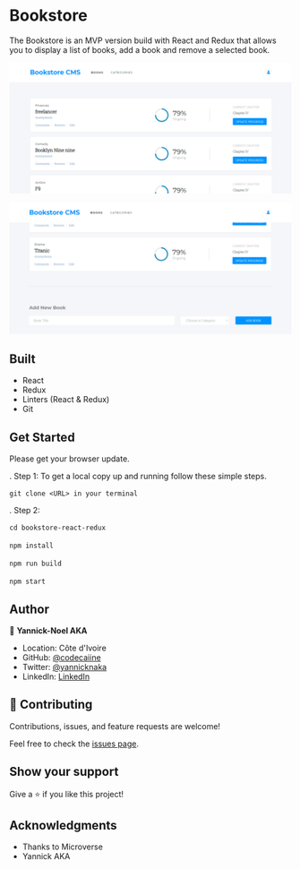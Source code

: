 # Bookstore

The Bookstore is an MVP version build with React and Redux that allows you to display a list of books, add a book and remove a selected book.

![screenshot](./public/images/demo.PNG)

![screenshot Input](./public/images/demoInput.PNG)

## Built 

- React
- Redux
- Linters (React & Redux)
- Git

## Get Started

Please get your browser update.

. Step 1:  To get a local copy up and running follow these simple steps.
   ```
   git clone <URL> in your terminal
   ```

. Step 2: 
   ```
   cd bookstore-react-redux

   npm install

   npm run build

   npm start 
   ```

## Author

👤 **Yannick-Noel AKA**

- Location: Côte d'Ivoire
- GitHub: [@codecaiine](https://github.com/codecaiine)
- Twitter: [@yannicknaka](https://twitter.com/yannicknaka)
- LinkedIn: [LinkedIn](https://www.linkedin.com/in/yannick-no%C3%ABl-aka/)

## 🤝 Contributing

Contributions, issues, and feature requests are welcome!

Feel free to check the [issues page](https://github.com/codecaiine/bookstore-react-redux/issues).

## Show your support

Give a ⭐️ if you like this project!

## Acknowledgments

- Thanks to Microverse
- Yannick AKA

